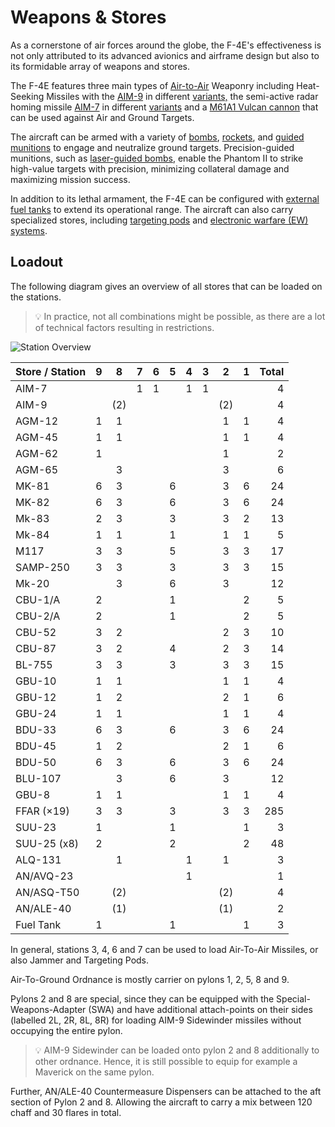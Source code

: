 # Weapons & Stores

As a cornerstone of air forces around the globe, the F-4E's effectiveness is not
only attributed to its advanced avionics and airframe design but also to its
formidable array of weapons and stores.

The F-4E features three main types of [Air-to-Air](./air_to_air/overview.md)
Weaponry including Heat-Seeking Missiles with the [AIM-9](./air_to_air/aim_9.md)
in different [variants,](./air_to_air/aim_9.md#variants) the semi-active radar
homing missile [AIM-7](./air_to_air/aim_7.md) in different
[variants](./air_to_air/aim_7.md#variants) and a
[M61A1 Vulcan cannon](./guns.md#internal-cannon-m61a1-vulcan) that can be used
against Air and Ground Targets.

The aircraft can be armed with a variety of
[bombs](./air_to_ground/bombs/overview.md),
[rockets](./air_to_ground/rockets.md), and
[guided munitions](./air_to_ground/missiles/overview.md) to engage and
neutralize ground targets. Precision-guided munitions, such as
[laser-guided bombs](./air_to_ground/bombs/laser_guided_bombs.md), enable the
Phantom II to strike high-value targets with precision, minimizing collateral
damage and maximizing mission success.

In addition to its lethal armament, the F-4E can be configured with
[external fuel tanks](./tanks.md) to extend its operational range. The aircraft
can also carry specialized stores, including
[targeting pods](./pods.md#anavq-23-pave-spike) and
[electronic warfare (EW) systems](./pods.md#alq-131-ecm-pod).

## Loadout

The following diagram gives an overview of all stores that can be loaded on the
stations.

> 💡 In practice, not all combinations might be possible, as there are a lot of
> technical factors resulting in restrictions.

![Station Overview](../img/stations.jpg)

| Store / Station |  9  |  8  |  7  |  6  |  5  |  4  |  3  |  2  |  1  | Total |
| --------------- | :-: | :-: | :-: | :-: | :-: | :-: | :-: | :-: | :-: | ----: |
| AIM-7           |     |     |  1  |  1  |     |  1  |  1  |     |     |     4 |
| AIM-9           |     | (2) |     |     |     |     |     | (2) |     |     4 |
| AGM-12          |  1  |  1  |     |     |     |     |     |  1  |  1  |     4 |
| AGM-45          |  1  |  1  |     |     |     |     |     |  1  |  1  |     4 |
| AGM-62          |  1  |     |     |     |     |     |     |  1  |     |     2 |
| AGM-65          |     |  3  |     |     |     |     |     |  3  |     |     6 |
| MK-81           |  6  |  3  |     |     |  6  |     |     |  3  |  6  |    24 |
| MK-82           |  6  |  3  |     |     |  6  |     |     |  3  |  6  |    24 |
| Mk-83           |  2  |  3  |     |     |  3  |     |     |  3  |  2  |    13 |
| Mk-84           |  1  |  1  |     |     |  1  |     |     |  1  |  1  |     5 |
| M117            |  3  |  3  |     |     |  5  |     |     |  3  |  3  |    17 |
| SAMP-250        |  3  |  3  |     |     |  3  |     |     |  3  |  3  |    15 |
| Mk-20           |     |  3  |     |     |  6  |     |     |  3  |     |    12 |
| CBU-1/A         |  2  |     |     |     |  1  |     |     |     |  2  |     5 |
| CBU-2/A         |  2  |     |     |     |  1  |     |     |     |  2  |     5 |
| CBU-52          |  3  |  2  |     |     |     |     |     |  2  |  3  |    10 |
| CBU-87          |  3  |  2  |     |     |  4  |     |     |  2  |  3  |    14 |
| BL-755          |  3  |  3  |     |     |  3  |     |     |  3  |  3  |    15 |
| GBU-10          |  1  |  1  |     |     |     |     |     |  1  |  1  |     4 |
| GBU-12          |  1  |  2  |     |     |     |     |     |  2  |  1  |     6 |
| GBU-24          |  1  |  1  |     |     |     |     |     |  1  |  1  |     4 |
| BDU-33          |  6  |  3  |     |     |  6  |     |     |  3  |  6  |    24 |
| BDU-45          |  1  |  2  |     |     |     |     |     |  2  |  1  |     6 |
| BDU-50          |  6  |  3  |     |     |  6  |     |     |  3  |  6  |    24 |
| BLU-107         |     |  3  |     |     |  6  |     |     |  3  |     |    12 |
| GBU-8           |  1  |  1  |     |     |     |     |     |  1  |  1  |     4 |
| FFAR (×19)      |  3  |  3  |     |     |  3  |     |     |  3  |  3  |   285 |
| SUU-23          |  1  |     |     |     |  1  |     |     |     |  1  |     3 |
| SUU-25 (x8)     |  2  |     |     |     |  2  |     |     |     |  2  |    48 |
| ALQ-131         |     |  1  |     |     |     |  1  |     |  1  |     |     3 |
| AN/AVQ-23       |     |     |     |     |     |  1  |     |     |     |     1 |
| AN/ASQ-T50      |     | (2) |     |     |     |     |     | (2) |     |     4 |
| AN/ALE-40       |     | (1) |     |     |     |     |     | (1) |     |     2 |
| Fuel Tank       |  1  |     |     |     |  1  |     |     |     |  1  |     3 |

In general, stations 3, 4, 6 and 7 can be used to load Air-To-Air Missiles, or
also Jammer and Targeting Pods.

Air-To-Ground Ordnance is mostly carrier on pylons 1, 2, 5, 8 and 9.

Pylons 2 and 8 are special, since they can be equipped with the
Special-Weapons-Adapter (SWA) and have additional attach-points on their sides
(labelled 2L, 2R, 8L, 8R) for loading AIM-9 Sidewinder missiles without
occupying the entire pylon.

> 💡 AIM-9 Sidewinder can be loaded onto pylon 2 and 8 additionally to other
> ordnance. Hence, it is still possible to equip for example a Maverick on the
> same pylon.

Further, AN/ALE-40 Countermeasure Dispensers can be attached to the aft section
of Pylon 2 and 8. Allowing the aircraft to carry a mix between 120 chaff and 30
flares in total.
